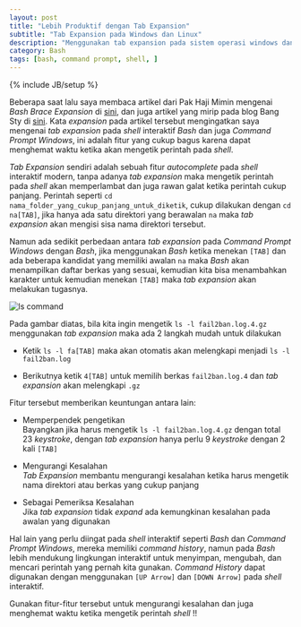 ```yaml
---
layout: post
title: "Lebih Produktif dengan Tab Expansion"
subtitle: "Tab Expansion pada Windows dan Linux"
description: "Menggunakan tab expansion pada sistem operasi windows dan linux"
category: Bash
tags: [bash, command prompt, shell, ]
---
```

{% include JB/setup %}

Beberapa saat lalu saya membaca artikel dari Pak Haji Mimin mengenai _Bash Brace Expansion_ di [sini](https://rizaumami.github.io/2017/03/04/bash-brace-expansion/), dan juga artikel yang mirip pada blog Bang Sty di [sini](https://nsetyo.id/post/terminal-tips-01-membuat-banyak-files-dengan-nama-serupa/). Kata _expansion_ pada artikel tersebut mengingatkan saya mengenai _tab expansion_ pada _shell_ interaktif _Bash_ dan juga _Command Prompt Windows_, ini adalah fitur yang cukup bagus karena dapat menghemat waktu ketika akan mengetik perintah pada _shell_.

_Tab Expansion_ sendiri adalah sebuah fitur _autocomplete_ pada _shell_ interaktif modern, tanpa adanya _tab expansion_ maka mengetik perintah pada _shell_ akan memperlambat dan juga rawan galat ketika perintah cukup panjang. Perintah seperti `cd nama_folder_yang_cukup_panjang_untuk_diketik`, cukup dilakukan dengan `cd na[TAB]`, jika hanya ada satu direktori yang berawalan `na` maka _tab expansion_ akan mengisi sisa nama direktori tersebut.

Namun ada sedikit perbedaan antara _tab expansion_ pada _Command Prompt Windows_ dengan _Bash_, jika menggunakan _Bash_ ketika menekan `[TAB]` dan ada beberapa kandidat yang memiliki awalan `na` maka _Bash_ akan menampilkan daftar berkas yang sesuai, kemudian kita bisa menambahkan karakter untuk kemudian menekan `[TAB]` maka _tab expansion_ akan melakukan tugasnya.

<img src="{{ site.baseurl }}/img/tab-expansion-1.png" class="img-responsive" alt="ls command">

Pada gambar diatas, bila kita ingin mengetik `ls -l fail2ban.log.4.gz` menggunakan _tab expansion_ maka ada 2 langkah mudah untuk dilakukan

- Ketik `ls -l fa[TAB]` maka akan otomatis akan melengkapi menjadi `ls -l fail2ban.log`

- Berikutnya ketik `4[TAB]` untuk memilih berkas `fail2ban.log.4` dan _tab expansion_ akan melengkapi `.gz`

Fitur tersebut memberikan keuntungan antara lain:

- Memperpendek pengetikan  
    Bayangkan jika harus mengetik `ls -l fail2ban.log.4.gz` dengan total 23 _keystroke_, dengan _tab expansion_ hanya perlu 9 _keystroke_ dengan 2 kali `[TAB]`

- Mengurangi Kesalahan  
    _Tab Expansion_ membantu mengurangi kesalahan ketika harus mengetik nama direktori atau berkas yang cukup panjang

- Sebagai Pemeriksa Kesalahan  
    Jika _tab expansion_ tidak _expand_ ada kemungkinan kesalahan pada awalan yang digunakan

Hal lain yang perlu diingat pada _shell_ interaktif seperti _Bash_ dan _Command Prompt Windows_, mereka memiliki _command history_, namun pada _Bash_ lebih mendukung lingkungan interaktif untuk menyimpan, mengubah, dan mencari perintah yang pernah kita gunakan. _Command History_ dapat digunakan dengan menggunakan `[UP Arrow]` dan `[DOWN Arrow]` pada _shell_ interaktif.

Gunakan fitur-fitur tersebut untuk mengurangi kesalahan dan juga menghemat waktu ketika mengetik perintah _shell_ !!
